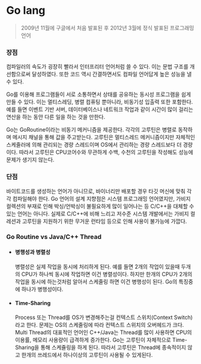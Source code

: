 # Go lang

> 2009년 11월에 구글에서 처음 발표된 후 2012년 3월에 정식 발표된 프로그래밍언어



### 장점

컴파일러의 속도가 굉장히 빨라서 인터프리터 언어처럼 쓸 수 있다. 이는 문법 구조를 개선함으로써 달성하였다. 또한 코드 역시 간결하면서도 컴파일 언어답게 높은 성능을 낼 수 있다.

Go를 이용해 프로그램들이 서로 소통하면서 상태를 공유하는 동시성 프로그램을 쉽게 만들 수 있다. 이는 멀티스레딩, 병렬 컴퓨팅 뿐아니라, 비동기성 입출력 또한 포함한다. 예를 들면 이벤트 기반 서버, 데이터베이스나 네트워크 작업과 같이 시간이 많이 걸리는 연산을 하는 동안 다른 일을 하는 것을 만한다.

Go는 GoRoutine이라는 비동기 메커니즘을 제공한다. 각각의 고루틴은 병렬로 동작하며 메시지 채널을 통해 값을 주고받는다. 고루틴은 멀티스레드 메커니즘이지만 자체적인 스케줄러에 의해 관리되는 경량 스레드이며 OS에서 관리하는 경량 스레드보다 더 경량이다. 따라서 고루틴은 CPU코어수와 무관하게 수백, 수천의 고루틴을 작성해도 성능에 문제가 생기지 않는다.



### 단점

바이트코드를 생성하는 언어가 아니므로, 바이너리만 배포할 경우 타깃 머신에 맞춰 각각 컴파일해야 한다. Go 언어의 설계 지향점은 시스템 프로그래밍 언어였지만, 가비지 컬렉션의 부재로 인해 박싱/언박싱이 불필요하게 많이 일어나는 등 C/C++을 대체할 수 있는 언어는 아니다. 실제로 C/C++에 비해 느리고 저수준 시스템 개발에서는 가비지 컬레션과 고루틴을 지원하기 위한 무거운 런타임 등으로 인해 사용이 불가능에 가깝다.



### Go Routine vs Java/C++ Thread



- #### 병행성과 병렬성

  병렬성은 실제 작업을 동시에 처리하게 된다. 예를 들면 2개의 작업이 있을때 두개의 CPU가 하나씩 동시에 작업하면 이건 병렬성이다. 하지만 한개의 CPU가 2개의 작업을 동시에 하는것처럼 알아서 스케줄링 하면 이건 병행성이 된다. Go의 특징중에 하나가 병행성이다.

- #### Time-Sharing

  Process 또는 Thread를 OS가 변경해주는걸 컨텍스트 스위치(Context Switch) 라고 한다. 문제는 OS의 스케줄링에 따라 컨텍스트 스위치의 오버헤드가 크다. Multi Thread의 대표적인 언어인 C++/Java는 Thread를 많이 사용하면 CPU의 이용률, 메모리 사용량이 급격하게 증가한다. Go는 고루틴이 자체적으로 Time-Sharing을 통해 스케쥴링을 하게 된다. 따라서 고루틴은 Thread에 종속적이지 않고 한개의 쓰레드에서 하나이상의 고루틴이 사용될 수 있게된다.